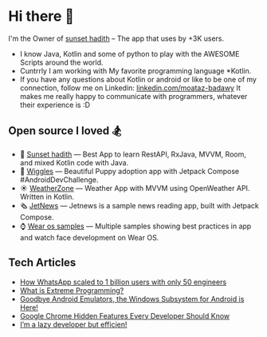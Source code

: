 # Hi there 👋

I'm the Owner of [sunset hadith](https://github.com/MoatazBadawy/Sunset-hadith) – The app that uses by +3K users.
* I know Java, Kotlin and some of python to play with the AWESOME Scripts around the world.
* Cuntrrly I am working with My favorite programming language *Kotlin.
* If you have any questions about Kotlin or android or like to be one of my connection, follow me on Linkedin: [linkedin.com/moataz-badawy](https://www.linkedin.com/in/moataz-badawy/) It makes me really happy to communicate with programmers, whatever their experience is :D

## Open source I loved 🏂
- 🕌 [Sunset hadith](https://github.com/MoatazBadawy/Sunset-hadith) — Best App to learn RestAPI, RxJava, MVVM, Room, and mixed Kotlin code with Java.
- 🐶 [Wiggles](https://github.com/MoatazBadawy/Wiggles) — Beautiful Puppy adoption app with Jetpack Compose #AndroidDevChallenge.
- ☀️ [WeatherZone](https://github.com/SoumikBhatt/WeatherZone) — Weather App with MVVM using OpenWeather API. Written in Kotlin.
- 🗞 [JetNews](https://github.com/android/compose-samples/tree/master/JetNews) — Jetnews is a sample news reading app, built with Jetpack Compose. 
- ⌚️ [Wear os samples](https://github.com/android/wear-os-samples) — Multiple samples showing best practices in app and watch face development on Wear OS.


## Tech Articles
- [How WhatsApp scaled to 1 billion users with only 50 engineers](https://www.quastor.org/p/how-whatsapp-scaled-to-1-billion)
- [What is Extreme Programming?](https://www.developer.com/project-management/extreme-programming-2/)
- [Goodbye Android Emulators, the Windows Subsystem for Android is Here!](https://montemagno.com/goodbye-android-emulators-windows-subsytem-for-android-is-here/)
- [Google Chrome Hidden Features Every Developer Should Know](https://blog.bitsrc.io/google-chrome-experimental-features-for-developers-a9a7cc9d1b30)
- [I’m a lazy developer but efficien!](https://levelup.gitconnected.com/im-a-lazy-developer-but-be-efficient-600437ecca2e)
